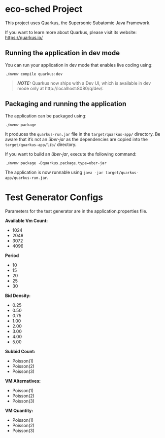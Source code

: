 # eco-sched Project

This project uses Quarkus, the Supersonic Subatomic Java Framework.

If you want to learn more about Quarkus, please visit its website: https://quarkus.io/ 

## Running the application in dev mode

You can run your application in dev mode that enables live coding using:
```shell script
./mvnw compile quarkus:dev
```

> **_NOTE:_**  Quarkus now ships with a Dev UI, which is available in dev mode only at http://localhost:8080/q/dev/.

## Packaging and running the application

The application can be packaged using:
```shell script
./mvnw package
```
It produces the `quarkus-run.jar` file in the `target/quarkus-app/` directory.
Be aware that it’s not an _über-jar_ as the dependencies are copied into the `target/quarkus-app/lib/` directory.

If you want to build an _über-jar_, execute the following command:
```shell script
./mvnw package -Dquarkus.package.type=uber-jar
```

The application is now runnable using `java -jar target/quarkus-app/quarkus-run.jar`.

# Test Generator Configs

Parameters for the test generator are in the application.properties file.

**Available Vm Count:**

- 1024
- 2048
- 3072
- 4096

**Period**

- 10
- 15
- 20
- 25
- 30

**Bid Density:**

- 0.25
- 0.50
- 0.75
- 1.00
- 2.00
- 3.00
- 4.00
- 5.00

**Subbid Count:**

- Poisson(1)
- Poisson(2)
- Poisson(3)


**VM Alternatives:**

- Poisson(1)
- Poisson(2)
- Poisson(3)

**VM Quantity:**

- Poisson(1)
- Poisson(2)
- Poisson(3)

